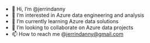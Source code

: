 - 👋 Hi, I’m @jerrindanny
- 👀 I’m interested in Azure data engineering and analysis
- 🌱 I’m currently learning Azure data solutions
- 💞️ I’m looking to collaborate on Azure data projects
- 📫 How to reach me @jerrindanny@gmail.com

<!---
jerrindanny/jerrindanny is a ✨ special ✨ repository because its `README.md` (this file) appears on your GitHub profile.
You can click the Preview link to take a look at your changes.
--->

